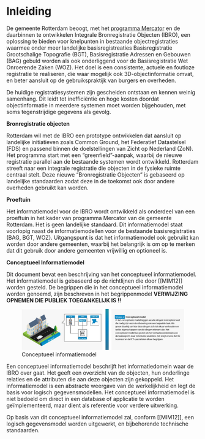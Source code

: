 # Inleiding

De gemeente Rotterdam beoogt, met het [programma Mercator](https://www.rotterdam.nl/mercator) en de daarbinnen te ontwikkelen Integrale Bronregistratie Objecten (IBRO), een oplossing te bieden voor knelpunten in bestaande objectregistraties waarmee onder meer landelijke basisregistreaties Basisregistratie Grootschalige Topografie (BGT), Basisregistratie Adressen en Gebouwen (BAG) gebuld worden als ook onderliggend voor de Basisregistratie Wet Onroerende Zaken (WOZ). Het doel is een consistente, actuele en foutloze registratie te realiseren, die waar mogelijk ook 3D-objectinformatie omvat, en beter aansluit op de gebruikspraktijk van burgers en overheden.

De huidige registratiesystemen zijn gescheiden ontstaan en kennen weinig samenhang. Dit leidt tot
inefficiëntie en hoge kosten doordat objectinformatie in meerdere systemen moet worden
bijgehouden, met soms tegenstrijdige gegevens als gevolg.

**Bronregistratie objecten**

Rotterdam wil met de IBRO een prototype ontwikkelen dat aansluit op landelijke initiatieven zoals
Common Ground, het Federatief Datastelsel (FDS) en passend binnen de doelstellingen van Zicht op
Nederland (ZoN). Het programma start met een “greenfield”-aanpak, waarbij de nieuwe registratie
parallel aan de bestaande systemen wordt ontwikkeld. Rotterdam streeft naar een integrale
registratie die objecten in de fysieke ruimte centraal stelt. Deze nieuwe “Bronregistratie Objecten” is gebaseerd op landelijke standaarden zodat deze in de toekomst ook door andere overheden
gebruikt kan worden.

**Proeftuin**

Het informatiemodel voor de IBRO wordt ontwikkeld als onderdeel van een proeftuin in het kader van programma Mercator van de gemeente Rotterdam. Het is geen landelijke standaard. Dit informatiemodel staat voorlopig naast de informatiemodellen voor de bestaande basisregistraties (BAG, BGT, WOZ). Uitgangspunt is dat het informatiemodel ook gebruikt kan worden door andere gemeenten, waarbij het belangrijk is om op te merken dat dit gebruik door andere gemeenten vrijwillig en optioneel is.

**Conceptueel Informatiemodel**

Dit document bevat een beschrijving van het conceptueel informatiemodel.
Het informatiemodel is gebaseerd op de richtlijnen die door [[MIM12]] worden gesteld.
De begrippen die in het conceptueel informatiemodel worden genoemd, zijn beschreven in het begrippenmodel
**VERWIJZING OPNEMEN DIE PUBLIEK TOEGANKELIJK IS !!**

<figure>
    <img src="media/conceptueel_informatiemodel.jpg">
    <figcaption>Conceptueel informatiemodel</figcaption>
</figure>

Een conceptueel informatiemodel beschrijft het informatiedomein waar de IBRO over gaat. Het geeft een overzicht van de objecten, hun onderlinge relaties en de attributen die aan deze objecten zijn gekoppeld. Het informatiemodel is een abstracte weergave van de werkelijkheid en legt de basis voor logisch gegevensmodellen. Het conceptueel informatiemodel is niet bedoeld om direct in een database of applicatie te worden geïmplementeerd, maar dient als referentie voor verdere uitwerking.

Op basis van dit conceptueel informatiemodel zal, conform [[MIM12]], een logisch gegevensmodel worden uitgewerkt, en bijbehorende technische standaarden.
